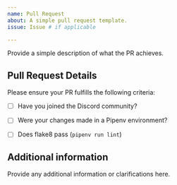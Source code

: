 ```yaml
---
name: Pull Request
about: A simple pull request template.
issue: Issue # if applicable

---
```


Provide a simple description of what the PR achieves. 

## Pull Request Details

Please ensure your PR fulfills the following criteria:

- [ ] Have you joined the Discord community? 
- [ ] Were your changes made in a Pipenv environment?
- [ ] Does flake8 pass (```pipenv run lint```)


## Additional information

Provide any additional information or clarifications here.